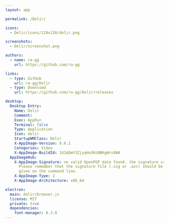 ```yaml
---
layout: app

permalink: /Delir/

icons:
  - Delir/icons/128x128/delir.png

screenshots:
  - Delir/screenshot.png

authors:
  - name: ra-gg
    url: https://github.com/ra-gg

links:
  - type: GitHub
    url: ra-gg/Delir
  - type: Download
    url: https://github.com/ra-gg/Delir/releases

desktop:
  Desktop Entry:
    Name: Delir
    Comment: 
    Exec: AppRun
    Terminal: false
    Type: Application
    Icon: delir
    StartupWMClass: Delir
    X-AppImage-Version: 0.6.1
    Categories: Video
    X-AppImage-BuildId: 1G1AQmY3ZjyqHo3HiNBKgWruXWA
  AppImageHub:
    X-AppImage-Signature: no valid OpenPGP data found. the signature could not be verified.
      Please remember that the signature file (.sig or .asc) should be the first file
      given on the command line.
    X-AppImage-Type: 2
    X-AppImage-Architecture: x86_64

electron:
  main: delir/browser.js
  license: MIT
  private: true
  dependencies:
    font-manager: 0.3.0
---
```

